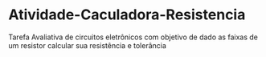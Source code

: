 # Atividade-Caculadora-Resistencia
Tarefa Avaliativa de circuitos eletrônicos com objetivo de dado as faixas de um resistor calcular sua resistência e tolerância
